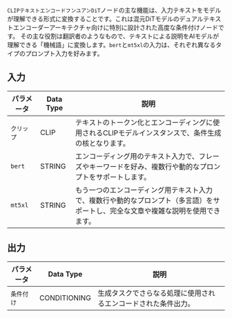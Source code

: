 `CLIPテキストエンコードフンユアンDiT`ノードの主な機能は、入力テキストをモデルが理解できる形式に変換することです。これは混元DiTモデルのデュアルテキストエンコーダーアーキテクチャ向けに特別に設計された高度な条件付けノードです。
その主な役割は翻訳者のようなもので、テキストによる説明をAIモデルが理解できる「機械語」に変換します。`bert`と`mt5xl`の入力は、それぞれ異なるタイプのプロンプト入力を好みます。

## 入力

| パラメータ | Data Type | 説明 |
|-----------|-----------|------|
| `クリップ` | CLIP | テキストのトークン化とエンコーディングに使用されるCLIPモデルインスタンスで、条件生成の核となります。 |
| `bert` | STRING | エンコーディング用のテキスト入力で、フレーズやキーワードを好み、複数行や動的なプロンプトをサポートします。 |
| `mt5xl` | STRING | もう一つのエンコーディング用テキスト入力で、複数行や動的なプロンプト（多言語）をサポートし、完全な文章や複雑な説明を使用できます。 |

## 出力

| パラメータ | Data Type | 説明 |
|-----------|-----------|------|
| `条件付け` | CONDITIONING | 生成タスクでさらなる処理に使用されるエンコードされた条件出力。 |
